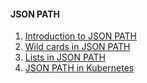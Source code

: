 #### JSON PATH

1. [Introduction to JSON PATH](https://github.com/fred-juma/Certified-Kubernetes-Administrator/blob/main/45.%20JSON%20PATH/Intro.md)
2. [Wild cards in JSON PATH](wildcards.md)
3. [Lists in JSON PATH](lists.md)
4. [JSON PATH in Kubernetes](jsonpath_in_k8s.md)